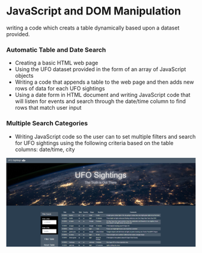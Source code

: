 # JavaScript and DOM Manipulation
writing a code which creats a table dynamically based upon a dataset provided.

### Automatic Table and Date Search
- Creating a basic HTML web page
- Using the UFO dataset provided in the form of an array of JavaScript objects
- Writing a code that appends a table to the web page and then adds new rows of data for each UFO sightings
- Using a date form in HTML document and writing JavaScript code that will listen for events and search through the date/time column to find rows that match user input

### Multiple Search Categories
- Writing JavaScript code so the user can to set multiple filters and search for UFO sightings using the following criteria based on the table columns: date/time, city

![Test Image](https://github.com/mserobabina/javascript-challenge/blob/master/UFO-level-1/ufo.PNG)

